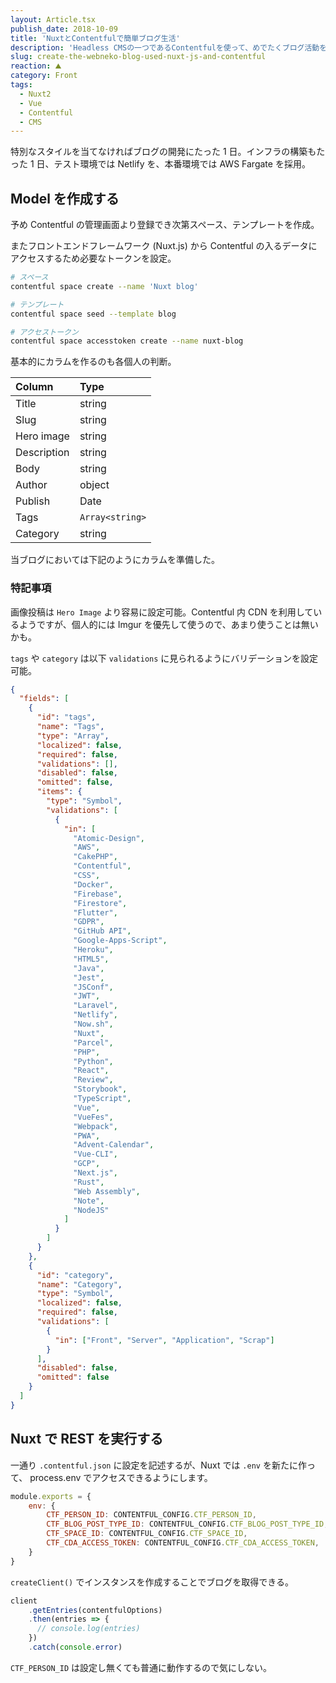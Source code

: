 ```yaml
---
layout: Article.tsx
publish_date: 2018-10-09
title: 'NuxtとContentfulで簡単ブログ生活'
description: 'Headless CMSの一つであるContentfulを使って、めでたくブログ活動を開始します！'
slug: create-the-webneko-blog-used-nuxt-js-and-contentful
reaction: ⛰
category: Front
tags:
  - Nuxt2
  - Vue
  - Contentful
  - CMS
---
```


特別なスタイルを当てなければブログの開発にたった 1 日。インフラの構築もたった 1 日、テスト環境では Netlify を、本番環境では AWS Fargate を採用。

## Model を作成する

予め Contentful の管理画面より登録でき次第スペース、テンプレートを作成。

またフロントエンドフレームワーク (Nuxt.js) から Contentful の入るデータにアクセスするため必要なトークンを設定。

```bash
# スペース
contentful space create --name 'Nuxt blog'

# テンプレート
contentful space seed --template blog

# アクセストークン
contentful space accesstoken create --name nuxt-blog
```

基本的にカラムを作るのも各個人の判断。

| Column      | Type            |
| :---------- | :-------------- |
| Title       | string          |
| Slug        | string          |
| Hero image  | string          |
| Description | string          |
| Body        | string          |
| Author      | object          |
| Publish     | Date            |
| Tags        | `Array<string>` |
| Category    | string          |

当ブログにおいては下記のようにカラムを準備した。

### 特記事項

画像投稿は `Hero Image` より容易に設定可能。Contentful 内 CDN を利用しているようですが、個人的には Imgur を優先して使うので、あまり使うことは無いかも。

`tags` や `category` は以下 `validations` に見られるようにバリデーションを設定可能。

```json
{
  "fields": [
    {
      "id": "tags",
      "name": "Tags",
      "type": "Array",
      "localized": false,
      "required": false,
      "validations": [],
      "disabled": false,
      "omitted": false,
      "items": {
        "type": "Symbol",
        "validations": [
          {
            "in": [
              "Atomic-Design",
              "AWS",
              "CakePHP",
              "Contentful",
              "CSS",
              "Docker",
              "Firebase",
              "Firestore",
              "Flutter",
              "GDPR",
              "GitHub API",
              "Google-Apps-Script",
              "Heroku",
              "HTML5",
              "Java",
              "Jest",
              "JSConf",
              "JWT",
              "Laravel",
              "Netlify",
              "Now.sh",
              "Nuxt",
              "Parcel",
              "PHP",
              "Python",
              "React",
              "Review",
              "Storybook",
              "TypeScript",
              "Vue",
              "VueFes",
              "Webpack",
              "PWA",
              "Advent-Calendar",
              "Vue-CLI",
              "GCP",
              "Next.js",
              "Rust",
              "Web Assembly",
              "Note",
              "NodeJS"
            ]
          }
        ]
      }
    },
    {
      "id": "category",
      "name": "Category",
      "type": "Symbol",
      "localized": false,
      "required": false,
      "validations": [
        {
          "in": ["Front", "Server", "Application", "Scrap"]
        }
      ],
      "disabled": false,
      "omitted": false
    }
  ]
}
```

## Nuxt で REST を実行する

一通り `.contentful.json` に設定を記述するが、Nuxt では `.env` を新たに作って、 process.env でアクセスできるようにします。

```.js
module.exports = {
    env: {
        CTF_PERSON_ID: CONTENTFUL_CONFIG.CTF_PERSON_ID,
        CTF_BLOG_POST_TYPE_ID: CONTENTFUL_CONFIG.CTF_BLOG_POST_TYPE_ID,
        CTF_SPACE_ID: CONTENTFUL_CONFIG.CTF_SPACE_ID,
        CTF_CDA_ACCESS_TOKEN: CONTENTFUL_CONFIG.CTF_CDA_ACCESS_TOKEN,
    }
}
```

`createClient()` でインスタンスを作成することでブログを取得できる。

```.js
client
    .getEntries(contentfulOptions)
    .then(entries => {
      // console.log(entries)
    })
    .catch(console.error)
```

`CTF_PERSON_ID` は設定し無くても普通に動作するので気にしない。
